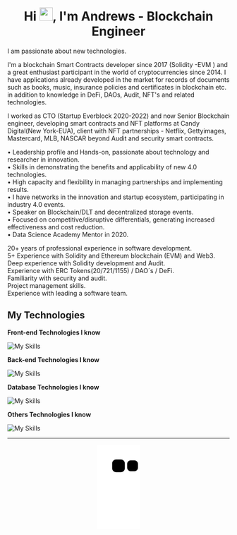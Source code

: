 <h1 align="center">Hi <img src="https://camo.githubusercontent.com/e8e7b06ecf583bc040eb60e44eb5b8e0ecc5421320a92929ce21522dbc34c891/68747470733a2f2f6d656469612e67697068792e636f6d2f6d656469612f6876524a434c467a6361737252346961377a2f67697068792e676966" height="30" width="30" />, I'm Andrews -  Blockchain Engineer</h1>

I am passionate about new technologies.


I'm a blockchain Smart Contracts developer since 2017 (Solidity -EVM ) and a great enthusiast participant in the world of cryptocurrencies since 2014. I have applications already developed in the market for records of documents such as books, music, insurance policies and certificates in blockchain etc. in addition to knowledge in DeFi, DAOs, Audit, NFT's and related technologies.

I worked as CTO (Startup Everblock 2020-2022) and now Senior Blockchain engineer, developing smart contracts and NFT platforms at Candy Digital(New York-EUA), client with NFT partnerships - Netflix, Gettyimages, Mastercard, MLB, NASCAR beyond Audit and security smart contracts.

• Leadership profile and Hands-on, passionate about technology and researcher in innovation.<br>
• Skills in demonstrating the benefits and applicability of new 4.0 technologies.<br>
• High capacity and flexibility in managing partnerships and implementing results.<br>
• I have networks in the innovation and startup ecosystem, participating in industry 4.0 events.<br>
• Speaker on Blockchain/DLT and decentralized storage events.<br>
• Focused on competitive/disruptive differentials, generating increased effectiveness and cost reduction.<br>
• Data Science Academy Mentor in 2020.


20+ years of professional experience in software development.<br>
5+ Experience with Solidity and Ethereum blockchain (EVM) and Web3.<br>
Deep experience with Solidity development and Audit.<br>
Experience with ERC Tokens(20/721/1155) / DAO´s / DeFi. <br>
Familiarity with security and audit.<br>
Project management skills.<br>
Experience with leading a software team.

## My Technologies

**Front-end Technologies I know**

![My Skills](https://skillicons.dev/icons?i=react,nextjs,html,css,js,ts,jquery)

**Back-end Technologies I know**

![My Skills](https://skillicons.dev/icons?i=solidity,nodejs,js,ts)

**Database Technologies I know**

![My Skills](https://skillicons.dev/icons?i=mongodb,mysql,postgres,sqlserver)

**Others Technologies I know**

![My Skills](https://skillicons.dev/icons?i=docker,git,redis)

---

<p align="center">
  <img src="https://raw.githubusercontent.com/Andrewsnobre/andrewsnobre/output/github-contribution-grid-snake.svg" />
</p>
